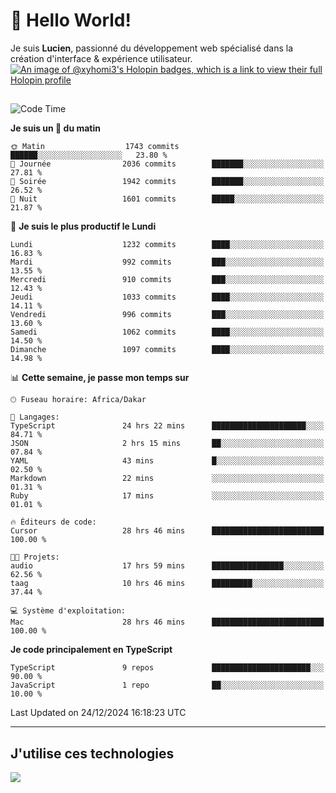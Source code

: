 # 👋 Hello World!

Je suis **Lucien**, passionné du développement web spécialisé dans la création d'interface & expérience utilisateur.
[![An image of @xyhomi3's Holopin badges, which is a link to view their full Holopin profile](https://holopin.me/xyhomi3)](https://holopin.io/@xyhomi3)

##

<!--START_SECTION:waka-->
![Code Time](http://img.shields.io/badge/Code%20Time-2%2C834%20hrs%2050%20mins-blue)

**Je suis un 🐤 du matin** 

```text
🌞 Matin                  1743 commits        ██████░░░░░░░░░░░░░░░░░░░   23.80 % 
🌆 Journée                2036 commits        ███████░░░░░░░░░░░░░░░░░░   27.81 % 
🌃 Soirée                 1942 commits        ███████░░░░░░░░░░░░░░░░░░   26.52 % 
🌙 Nuit                   1601 commits        █████░░░░░░░░░░░░░░░░░░░░   21.87 % 
```
📅 **Je suis le plus productif le Lundi** 

```text
Lundi                    1232 commits        ████░░░░░░░░░░░░░░░░░░░░░   16.83 % 
Mardi                    992 commits         ███░░░░░░░░░░░░░░░░░░░░░░   13.55 % 
Mercredi                 910 commits         ███░░░░░░░░░░░░░░░░░░░░░░   12.43 % 
Jeudi                    1033 commits        ████░░░░░░░░░░░░░░░░░░░░░   14.11 % 
Vendredi                 996 commits         ███░░░░░░░░░░░░░░░░░░░░░░   13.60 % 
Samedi                   1062 commits        ████░░░░░░░░░░░░░░░░░░░░░   14.50 % 
Dimanche                 1097 commits        ████░░░░░░░░░░░░░░░░░░░░░   14.98 % 
```


📊 **Cette semaine, je passe mon temps sur** 

```text
🕑︎ Fuseau horaire: Africa/Dakar

💬 Langages: 
TypeScript               24 hrs 22 mins      █████████████████████░░░░   84.71 % 
JSON                     2 hrs 15 mins       ██░░░░░░░░░░░░░░░░░░░░░░░   07.84 % 
YAML                     43 mins             █░░░░░░░░░░░░░░░░░░░░░░░░   02.50 % 
Markdown                 22 mins             ░░░░░░░░░░░░░░░░░░░░░░░░░   01.31 % 
Ruby                     17 mins             ░░░░░░░░░░░░░░░░░░░░░░░░░   01.01 % 

🔥 Éditeurs de code: 
Cursor                   28 hrs 46 mins      █████████████████████████   100.00 % 

🐱‍💻 Projets: 
audio                    17 hrs 59 mins      ████████████████░░░░░░░░░   62.56 % 
taag                     10 hrs 46 mins      █████████░░░░░░░░░░░░░░░░   37.44 % 

💻 Système d'exploitation: 
Mac                      28 hrs 46 mins      █████████████████████████   100.00 % 
```

**Je code principalement en TypeScript** 

```text
TypeScript               9 repos             ██████████████████████░░░   90.00 % 
JavaScript               1 repo              ██░░░░░░░░░░░░░░░░░░░░░░░   10.00 % 
```




 Last Updated on 24/12/2024 16:18:23 UTC
<!--END_SECTION:waka-->
---

## J'utilise ces technologies

<p align="left">
  <a href="https://skillicons.dev">
    <img src="https://skillicons.dev/icons?i=ts,js,md,scss,tailwind,react,docker,express,astro,vite,nextjs,vercel,figma,ableton" />
  </a>
</p>

